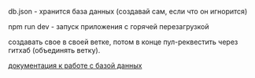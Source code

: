 db.json - хранится база данных (создавай сам, если что он игнорится)

npm run dev - запуск приложения с горячей перезагрузкой

создавать свое в своей ветке, потом в конце пул-реквестить через гитхаб (объединять ветку).

[документация к работе с базой данных](https://www.npmjs.com/package/lowdb)

